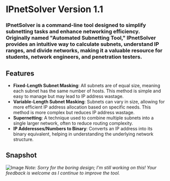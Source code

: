# IPnetSolver Version 1.1
### IPnetSolver is a command-line tool designed to simplify subnetting tasks and enhance networking efficiency. Originally named "Automated Subnetting Tool," IPnetSolver provides an intuitive way to calculate subnets, understand IP ranges, and divide networks, making it a valuable resource for students, network engineers, and penetration testers.

## Features
- **Fixed-Length Subnet Masking**: All subnets are of equal size, meaning each subnet has the same number of hosts. This method is simple and easy to manage but may lead to IP address wastage.
- **Variable-Length Subnet Masking**: Subnets can vary in size, allowing for more efficient IP address allocation based on specific needs. This method is more complex but reduces IP address wastage.
- **Supernetting**: A technique used to combine multiple subnets into a single larger network, often to reduce routing complexity.
- **IP Adderesses/Numbers to Binary**:  Converts an IP address into its binary equivalent, helping in understanding the underlying network structure.

## Snapshot
![Image](https://github.com/user-attachments/assets/dbdcc9ed-b931-47c6-8d8a-07416be6ada2)
*Note: Sorry for the boring design; I'm still working on this! Your feedback is welcome as I continue to improve the tool.*

